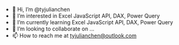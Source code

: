 - 👋 Hi, I’m @tyjulianchen
- 👀 I’m interested in Excel JavaScript API, DAX, Power Query
- 🌱 I’m currently learning Excel JavaScript API, DAX, Power Query
- 💞️ I’m looking to collaborate on ... 
- 📫 How to reach me at tyjulianchen@outlook.com

<!---
tyjulianchen/tyjulianchen is a ✨ special ✨ repository because its `README.md` (this file) appears on your GitHub profile.
You can click the Preview link to take a look at your changes.
--->

